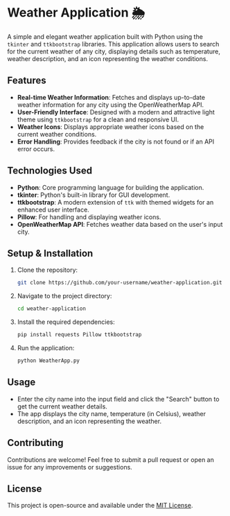 # Weather Application 🌦️

A simple and elegant weather application built with Python using the `tkinter` and `ttkbootstrap` libraries. This application allows users to search for the current weather of any city, displaying details such as temperature, weather description, and an icon representing the weather conditions.

## Features
- **Real-time Weather Information**: Fetches and displays up-to-date weather information for any city using the OpenWeatherMap API.
- **User-Friendly Interface**: Designed with a modern and attractive light theme using `ttkbootstrap` for a clean and responsive UI.
- **Weather Icons**: Displays appropriate weather icons based on the current weather conditions.
- **Error Handling**: Provides feedback if the city is not found or if an API error occurs.

## Technologies Used
- **Python**: Core programming language for building the application.
- **tkinter**: Python's built-in library for GUI development.
- **ttkbootstrap**: A modern extension of `ttk` with themed widgets for an enhanced user interface.
- **Pillow**: For handling and displaying weather icons.
- **OpenWeatherMap API**: Fetches weather data based on the user's input city.

## Setup & Installation
1. Clone the repository:
    ```bash
    git clone https://github.com/your-username/weather-application.git
    ```
2. Navigate to the project directory:
    ```bash
    cd weather-application
    ```
3. Install the required dependencies:
    ```bash
    pip install requests Pillow ttkbootstrap
    ```
4. Run the application:
    ```bash
    python WeatherApp.py
    ```

## Usage
- Enter the city name into the input field and click the "Search" button to get the current weather details.
- The app displays the city name, temperature (in Celsius), weather description, and an icon representing the weather.

## Contributing
Contributions are welcome! Feel free to submit a pull request or open an issue for any improvements or suggestions.

## License
This project is open-source and available under the [MIT License](LICENSE).
